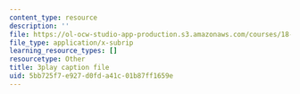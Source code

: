 ```yaml
---
content_type: resource
description: ''
file: https://ol-ocw-studio-app-production.s3.amazonaws.com/courses/18-01sc-single-variable-calculus-fall-2010/5bb725f7e927d0fda41c01b87ff1659e_ryLdyDrBfvI.srt
file_type: application/x-subrip
learning_resource_types: []
resourcetype: Other
title: 3play caption file
uid: 5bb725f7-e927-d0fd-a41c-01b87ff1659e
---
```

